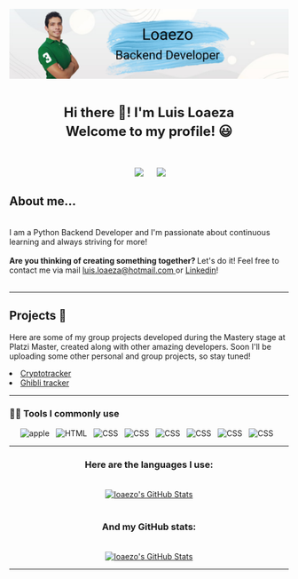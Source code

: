 <p align="center">
<a href="https://github.com/loaezo"><img src = "./assets/loaezo.png"> </a>
</p>

<p align="center">
</p>
<h1 align=center><font size = 5>Hi there 👋! I'm Luis Loaeza<br> Welcome to my profile! 😃</font></h1>
<br>
<p align='center'>
&nbsp;&nbsp;&nbsp;&nbsp;
  <a href="https://www.linkedin.com/in/loaezo/"><img src="https://img.shields.io/badge/linkedin-%230077B5.svg?&style=for-the-badge&logo=linkedin&logoColor=white" /></a>&nbsp;&nbsp;&nbsp;
  &nbsp;
  <a href="https://platzi.com/p/Loaezo"><img src="https://img.shields.io/badge/Platzi-98CA3F.svg?&style=for-the-badge&logo=platzi&logoColor=white" /></a>&nbsp;&nbsp;&nbsp;&nbsp;
</p>


## About me... 
<br>
I am a Python Backend Developer and I'm passionate about continuous learning and always striving for more!
<br>
<br>
<b>Are you thinking of creating something together? </b> Let's do it! Feel free to contact me via  mail
 <a href="mailto:luis.loaeza.dev@gmail.com">luis.loaeza@hotmail.com </a>or <a href="https://www.linkedin.com/in/loaezo/">Linkedin</a>!
 <br>
<br>

***

## Projects 🚀
Here are some of my group projects developed during the Mastery stage at Platzi Master, created along with other amazing developers. Soon I'll be uploading some other personal and group projects, so stay tuned!<br>
<li> <a href="https://cryptotracker-master.netlify.app/">Cryptotracker</a></li>
<li> <a href="https://ghibli-tracker.herokuapp.com/">Ghibli tracker</a></li>
</p>

***


<h3>👨‍💻 Tools I commonly use</h3>
<p align="center">
  <img src="https://img.shields.io/badge/Git-gray?style=for-the-badge&logo=git&logoColor=white" alt="apple" />&nbsp;&nbsp;
  <img src="https://img.shields.io/badge/Github-E34F26?style=for-the-badge&logo=github&logoColor=white" alt="HTML" />&nbsp;&nbsp;
  <img src="https://img.shields.io/badge/python-success?style=for-the-badge&logo=python&logoColor=white" alt="CSS" />&nbsp;&nbsp;
   <img src="https://img.shields.io/badge/django-red?style=for-the-badge&logo=Django&logoColor=white" alt="CSS" />&nbsp;&nbsp;
   <img src="https://img.shields.io/badge/flask-gray?style=for-the-badge&logo=Flask&logoColor=white" alt="CSS" />&nbsp;&nbsp;
  <img src="https://img.shields.io/badge/mysql-1572B6?style=for-the-badge&logo=mysql&logoColor=white" alt="CSS" />&nbsp;&nbsp;
  <img src="https://img.shields.io/badge/postgresql-1572B6?style=for-the-badge&logo=postgresql&logoColor=white" alt="CSS" />&nbsp;&nbsp;
  <img src="https://img.shields.io/badge/heroku-blueviolet?style=for-the-badge&logo=heroku&logoColor=white" alt="CSS" />&nbsp;&nbsp;
</p>

---
<div align="center">
<h3>Here are the languages I use:</h3>
<br>

<a href="https://github.com/loaezo">
  <img align="center" src="https://github-readme-stats.vercel.app/api/top-langs/?username=loaezo&theme=dracula&count_private=true&hide=css,blade" alt="loaezo's GitHub Stats" />
</a>
<br>
<br>
<h3>And my GitHub stats:</h3>
<br>
<a href="https://github.com/loaezo">
  <img align="center" src="https://github-readme-stats.vercel.app/api?username=loaezo&count_private=true&show_icons=true&line_height=27&theme=dracula" alt="loaezo's GitHub Stats"/>
</a>
</div>

---
